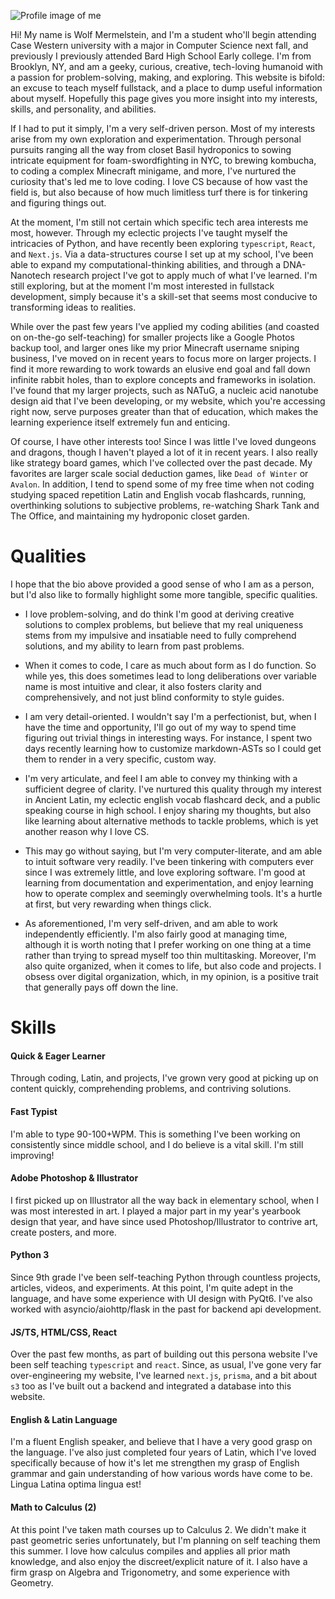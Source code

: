 ![Profile image of me](profileMe|width=45|float=right)

Hi! My name is Wolf Mermelstein, and I'm a student who'll begin attending Case Western university with a major in Computer Science next fall, and previously I previously attended Bard High School Early college. I'm from Brooklyn, NY, and am a geeky, curious, creative, tech-loving humanoid with a passion for problem-solving, making, and exploring. This website is bifold: an excuse to teach myself fullstack, and a place to dump useful information about myself. Hopefully this page gives you more insight into my interests, skills, and personality, and abilities.

If I had to put it simply, I'm a very self-driven person. Most of my interests arise from my own exploration and experimentation. Through personal pursuits ranging all the way from closet Basil hydroponics to sowing intricate equipment for foam-swordfighting in NYC, to brewing kombucha, to coding a complex Minecraft minigame, and more, I've nurtured the curiosity that's led me to love coding. I love CS because of how vast the field is, but also because of how much limitless turf there is for tinkering and figuring things out.

At the moment, I'm still not certain which specific tech area interests me most, however. Through my eclectic projects I've taught myself the intricacies of Python, and have recently been exploring `typescript`, `React`, and `Next.js`. Via a data-structures course I set up at my school, I've been able to expand my computational-thinking abilities, and through a DNA-Nanotech research project I've got to apply much of what I've learned. I'm still exploring, but at the moment I'm most interested in fullstack development, simply because it's a skill-set that seems most conducive to transforming ideas to realities.

While over the past few years I've applied my coding abilities (and coasted on on-the-go self-teaching) for smaller projects like a Google Photos backup tool, and larger ones like my prior Minecraft username sniping business, I've moved on in recent years to focus more on larger projects. I find it more rewarding to work towards an elusive end goal and fall down infinite rabbit holes, than to explore concepts and frameworks in isolation. I've found that my larger projects, such as NATuG, a nucleic acid nanotube design aid that I've been developing, or my website, which you're accessing right now, serve purposes greater than that of education, which makes the learning experience itself extremely fun and enticing.

Of course, I have other interests too! Since I was little I've loved dungeons and dragons, though I haven't played a lot of it in recent years. I also really like strategy board games, which I've collected over the past decade. My favorites are larger scale social deduction games, like `Dead of Winter` or `Avalon`. In addition, I tend to spend some of my free time when not coding studying spaced repetition Latin and English vocab flashcards, running, overthinking solutions to subjective problems, re-watching Shark Tank and The Office, and maintaining my hydroponic closet garden.

# Qualities

I hope that the bio above provided a good sense of who I am as a person, but I'd also like to formally highlight some more tangible, specific qualities.

* I love problem-solving, and do think I'm good at deriving creative solutions to complex problems, but believe that my real uniqueness stems from my impulsive and insatiable need to fully comprehend solutions, and my ability to learn from past problems.

* When it comes to code, I care as much about form as I do function. So while yes, this does sometimes lead to long deliberations over variable name is most intuitive and clear, it also fosters clarity and comprehensively, and not just blind conformity to style guides.

* I am very detail-oriented. I wouldn't say I'm a perfectionist, but, when I have the time and opportunity, I'll go out of my way to spend time figuring out trivial things in interesting ways. For instance, I spent two days recently learning how to customize markdown-ASTs so I could get them to render in a very specific, custom way. 

* I'm very articulate, and feel I am able to convey my thinking with a sufficient degree of clarity. I've nurtured this quality through my interest in Ancient Latin, my eclectic english vocab flashcard deck, and a public speaking course in high school. I enjoy sharing my thoughts, but also like learning about alternative methods to tackle problems, which is yet another reason why I love CS.

* This may go without saying, but I'm very computer-literate, and am able to intuit software very readily. I've been tinkering with computers ever since I was extremely little, and love exploring software. I'm good at learning from documentation and experimentation, and enjoy learning how to operate complex and seemingly overwhelming tools. It's a hurtle at first, but very rewarding when things click.

* As aforementioned, I'm very self-driven, and am able to work independently efficiently. I'm also fairly good at managing time, although it is worth noting that I prefer working on one thing at a time rather than trying to spread myself too thin multitasking. Moreover, I'm also quite organized, when it comes to life, but also code and projects. I obsess over digital organization, which, in my opinion, is a positive trait that generally pays off down the line.

# Skills

#### Quick & Eager Learner
Through coding, Latin, and projects, I've grown very good at picking up on content quickly, comprehending problems, and contriving solutions.

#### Fast Typist
I'm able to type 90-100+WPM. This is something I've been working on consistently since middle school, and I do believe is a vital skill. I'm still improving!

#### Adobe Photoshop & Illustrator
I first picked up on Illustrator all the way back in elementary school, when I was most interested in art. I played a major part in my year's yearbook design that year, and have since used Photoshop/Illustrator to contrive art, create posters, and more.

#### Python 3
Since 9th grade I've been self-teaching Python through countless projects, articles, videos, and experiments. At this point, I'm quite adept in the language, and have some experience with UI design with PyQt6. I've also worked with asyncio/aiohttp/flask in the past for backend api development.

#### JS/TS, HTML/CSS, React
Over the past few months, as part of building out this persona website I've been self teaching `typescript` and `react`. Since, as usual, I've gone very far over-engineering my website, I've learned `next.js`, `prisma`, and a bit about `s3` too as I've built out a backend and integrated a database into this website.

#### English & Latin Language
I'm a fluent English speaker, and believe that I have a very good grasp on the language. I've also just completed four years of Latin, which I've loved specifically because of how it's let me strengthen my grasp of English grammar and gain understanding of how various words have come to be. Lingua Latina optima lingua est!

#### Math to Calculus (2)
At this point I've taken math courses up to Calculus 2. We didn't make it past geometric series unfortunately, but I'm planning on self teaching them this summer. I love how calculus compiles and applies all prior math knowledge, and also enjoy the discreet/explicit nature of it. I also have a firm grasp on Algebra and Trigonometry, and some experience with Geometry.
